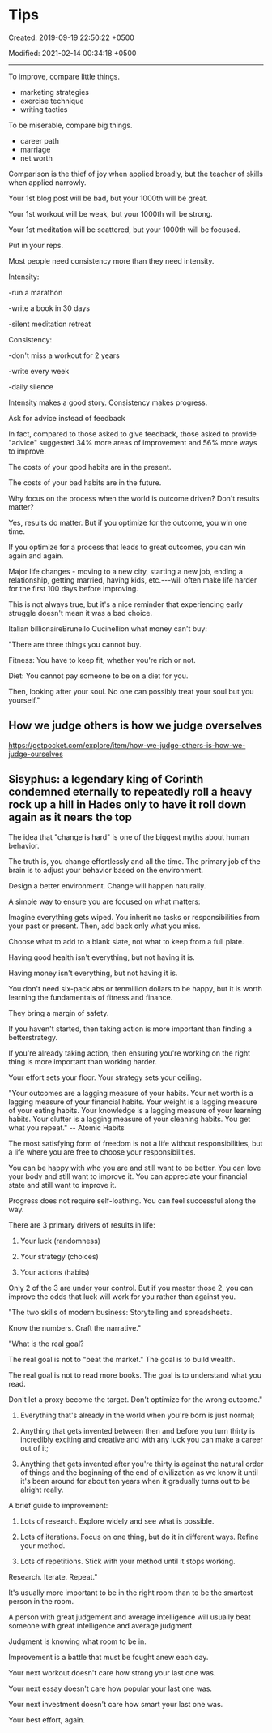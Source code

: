 # Tips

Created: 2019-09-19 22:50:22 +0500

Modified: 2021-02-14 00:34:18 +0500

---

To improve, compare little things.

- marketing strategies
- exercise technique
- writing tactics

To be miserable, compare big things.

- career path
- marriage
- net worth

Comparison is the thief of joy when applied broadly, but the teacher of skills when applied narrowly.

Your 1st blog post will be bad, but your 1000th will be great.

Your 1st workout will be weak, but your 1000th will be strong.

Your 1st meditation will be scattered, but your 1000th will be focused.

Put in your reps.

Most people need consistency more than they need intensity.

Intensity:

-run a marathon

-write a book in 30 days

-silent meditation retreat

Consistency:

-don't miss a workout for 2 years

-write every week

-daily silence

Intensity makes a good story. Consistency makes progress.

Ask for advice instead of feedback

In fact, compared to those asked to give feedback, those asked to provide "advice" suggested 34% more areas of improvement and 56% more ways to improve.

The costs of your good habits are in the present.

The costs of your bad habits are in the future.

Why focus on the process when the world is outcome driven? Don't results matter?

Yes, results do matter. But if you optimize for the outcome, you win one time.

If you optimize for a process that leads to great outcomes, you can win again and again.

Major life changes - moving to a new city, starting a new job, ending a relationship, getting married, having kids, etc.---will often make life harder for the first 100 days before improving.

This is not always true, but it's a nice reminder that experiencing early struggle doesn't mean it was a bad choice.

Italian billionaireBrunello Cucinellion what money can't buy:

"There are three things you cannot buy.

Fitness: You have to keep fit, whether you're rich or not.

Diet: You cannot pay someone to be on a diet for you.

Then, looking after your soul. No one can possibly treat your soul but you yourself."

## How we judge others is how we judge overselves

<https://getpocket.com/explore/item/how-we-judge-others-is-how-we-judge-ourselves>

## Sisyphus: a legendary king of Corinth condemned eternally to repeatedly roll a heavy rock up a hill in Hades only to have it roll down again as it nears the top

The idea that "change is hard" is one of the biggest myths about human behavior.

The truth is, you change effortlessly and all the time. The primary job of the brain is to adjust your behavior based on the environment.

Design a better environment. Change will happen naturally.

A simple way to ensure you are focused on what matters:

Imagine everything gets wiped. You inherit no tasks or responsibilities from your past or present. Then, add back only what you miss.

Choose what to add to a blank slate, not what to keep from a full plate.

Having good health isn't everything, but not having it is.

Having money isn't everything, but not having it is.

You don't need six-pack abs or tenmillion dollars to be happy, but it is worth learning the fundamentals of fitness and finance.

They bring a margin of safety.

If you haven't started, then taking action is more important than finding a betterstrategy.

If you're already taking action, then ensuring you're working on the right thing is more important than working harder.

Your effort sets your floor. Your strategy sets your ceiling.

"Your outcomes are a lagging measure of your habits. Your net worth is a lagging measure of your financial habits. Your weight is a lagging measure of your eating habits. Your knowledge is a lagging measure of your learning habits. Your clutter is a lagging measure of your cleaning habits. You get what you repeat." -- Atomic Habits

The most satisfying form of freedom is not a life without responsibilities, but a life where you are free to choose your responsibilities.

You can be happy with who you are and still want to be better. You can love your body and still want to improve it. You can appreciate your financial state and still want to improve it.

Progress does not require self-loathing. You can feel successful along the way.

There are 3 primary drivers of results in life:

1. Your luck (randomness)

2. Your strategy (choices)

3. Your actions (habits)

Only 2 of the 3 are under your control. But if you master those 2, you can improve the odds that luck will work for you rather than against you.

"The two skills of modern business: Storytelling and spreadsheets.

Know the numbers. Craft the narrative."

"What is the real goal?

The real goal is not to "beat the market." The goal is to build wealth.

The real goal is not to read more books. The goal is to understand what you read.

Don't let a proxy become the target. Don't optimize for the wrong outcome."

1. Everything that's already in the world when you're born is just normal;

2. Anything that gets invented between then and before you turn thirty is incredibly exciting and creative and with any luck you can make a career out of it;

3. Anything that gets invented after you're thirty is against the natural order of things and the beginning of the end of civilization as we know it until it's been around for about ten years when it gradually turns out to be alright really.

A brief guide to improvement:

1) Lots of research. Explore widely and see what is possible.

2) Lots of iterations. Focus on one thing, but do it in different ways. Refine your method.

3) Lots of repetitions. Stick with your method until it stops working.

Research. Iterate. Repeat."

It's usually more important to be in the right room than to be the smartest person in the room.

A person with great judgement and average intelligence will usually beat someone with great intelligence and average judgment.

Judgment is knowing what room to be in.

Improvement is a battle that must be fought anew each day.

Your next workout doesn't care how strong your last one was.

Your next essay doesn't care how popular your last one was.

Your next investment doesn't care how smart your last one was.

Your best effort, again.
